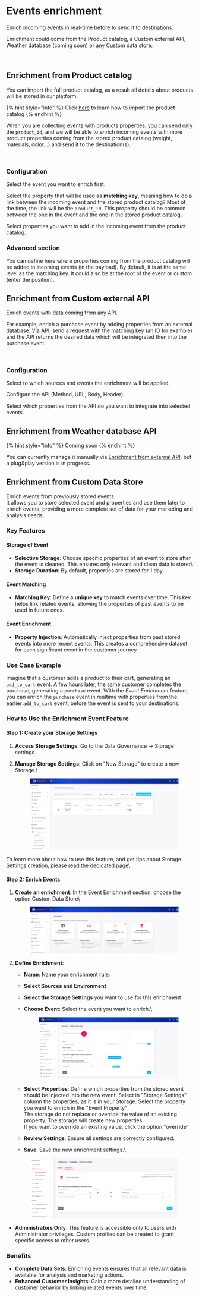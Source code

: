 # Events enrichment

Enrich incoming events in real-time before to send it to destinations.

Enrichment could come from the Product catalog, a Custom external API, Weather database (coming soon) or any Custom data store.

<figure><img src="../../.gitbook/assets/Capture d’écran 2023-02-09 à 17.21.55.png" alt=""><figcaption></figcaption></figure>

## Enrichment from Product catalog

You can import the full product catalog, as a result all details about products will be stored in our platform.

{% hint style="info" %}
Click [here](https://community.commandersact.com/platform-x/features/sources/sources-catalog/product-catalog) to learn how to import the product catalog
{% endhint %}

When you are collecting events with products properties, you can send only the `product_id`, and we will be able to enrich incoming events with more product properties coming from the stored product catalog (weight, materials, color...) and send it to the destination(s).

<figure><img src="../../.gitbook/assets/Capture d’écran 2023-02-09 à 17.22.55.png" alt=""><figcaption></figcaption></figure>

### Configuration

Select the event you want to enrich first.

Select the property that will be used as **matching key**, meaning how to do a link between the incoming event and the stored product catalog? Most of the time, the link will be the `product_id`. This property should be common between the one in the event and the one in the stored product catalog.

Select properties you want to add in the incoming event from the product catalog.

### Advanced section

You can define here where properties coming from the product catalog will be added in incoming events (in the payload). By default, it is at the same level as the matching key. It could also be at the root of the event or custom (enter the position).



## Enrichment from Custom external API

Enrich events with data coming from any API.

For example, enrich a purchase event by adding properties from an external database. Via API, send a request with the matching key (an ID for example) and the API returns the desired data which will be integrated then into the purchase event.

<figure><img src="../../.gitbook/assets/Capture d’écran 2023-02-09 à 17.23.34.png" alt=""><figcaption></figcaption></figure>

### Configuration

Select to which sources and events the enrichment will be applied.

Configure the API (Method, URL, Body, Header)

Select which properties from the API do you want to integrate into selected events.



## Enrichment from Weather database API

{% hint style="info" %}
Coming soon
{% endhint %}

You can currently manage it manually via [Enrichment from external API](events-enrichment.md#enrichment-from-custom-external-api), but a plug\&play version is in progress.



## Enrichment from Custom Data Store

Enrich events from previously stored events. \
It allows you to store selected event and properties and use them later to enrich events, providing a more complete set of data for your marketing and analysis needs.

### Key Features

#### Storage of Event

* **Selective Storage**: Choose specific properties of an event to store after the event is cleaned. This ensures only relevant and clean data is stored.
* **Storage Duration**: By default, properties are stored for 1 day.&#x20;

#### Event Matching

* **Matching Key**: Define a **unique key** to match events over time. This key helps link related events, allowing the properties of past events to be used in future ones.

#### Event Enrichment

* **Property Injection**: Automatically inject properties from past stored events into more recent events. This creates a comprehensive dataset for each significant event in the customer journey.

### Use Case Example

Imagine that a customer adds a product to their cart, generating an `add_to_cart` event. A few hours later, the same customer completes the purchase, generating a `purchase` event. With the _Event Enrichment_ feature, you can enrich the `purchase` event in realtime with properties from the earlier `add_to_cart` event, before the event is sent to your destinations.

### How to Use the Enrichment Event Feature

#### Step 1: Create your Storage Settings

1. **Access Storage Settings**: Go to the Data Governance -> Storage settings.
2.  **Manage Storage Settings**: Click on "New Storage" to create a new Storage.\


    <figure><img src="../../.gitbook/assets/image (1) (1) (1) (1) (1) (1) (1) (1).png" alt=""><figcaption></figcaption></figure>

To learn more about how to use this feature, and get tips about Storage Settings creation, please [read the dedicated page](storage-settings.md)\


#### Step 2: Enrich Events

1.  **Create an enrichment**: In the Event Enrichment section, choose the option Custom Data Store\


    <figure><img src="../../.gitbook/assets/image (3) (1) (1) (1) (1) (1).png" alt=""><figcaption></figcaption></figure>
2.  **Define Enrichment**:

    * **Name**: Name your enrichment rule.
    * **Select Sources and Environment**
    * **Select the Storage Settings** you want to use for this enrichment
    *   **Choose Event**: Select the event you want to enrich.\


        <figure><img src="../../.gitbook/assets/image (4) (1) (1) (1).png" alt=""><figcaption></figcaption></figure>
    * **Select Properties**: Define which properties from the stored event should be injected into the new event. Select in "Storage Settings" column the properties, as it is in your Storage. Select the property you want to enrich in the "Event Property"\
      The storage do not replace or override the value of an existing property. The storage will create new properties. \
      If you want to override an existing value, click the option "override"
    * **Review Settings**: Ensure all settings are correctly configured.
    * **Save**: Save the new enrichment settings.\


    <figure><img src="../../.gitbook/assets/image (582).png" alt=""><figcaption></figcaption></figure>

* **Administrators Only**: This feature is accessible only to users with Administrator privileges. Custom profiles can be created to grant specific access to other users.

### Benefits

* **Complete Data Sets**: Enriching events ensures that all relevant data is available for analysis and marketing actions.
* **Enhanced Customer Insights**: Gain a more detailed understanding of customer behavior by linking related events over time.
